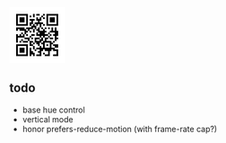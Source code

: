 ![qr-encoded url to live project](./qr-code.png)

## todo
 - base hue control
 - vertical mode
 - honor prefers-reduce-motion (with frame-rate cap?)

